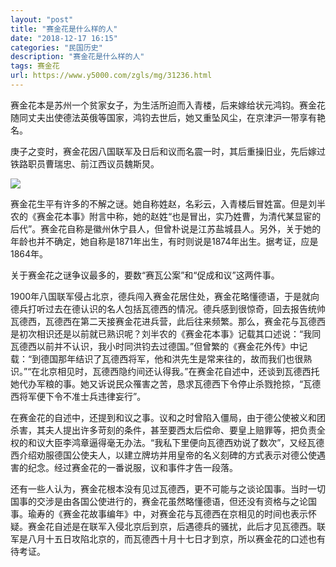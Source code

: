 ```yaml
---
layout: "post"
title: "赛金花是什么样的人"
date: "2018-12-17 16:15"
categories: "民国历史"
description: "赛金花是什么样的人"
tags: 赛金花
url: https://www.y5000.com/zgls/mg/31236.html
---
```






赛金花本是苏州一个贫家女子，为生活所迫而入青楼，后来嫁给状元鸿钧。赛金花随同丈夫出使德法英俄等国家，鸿钧去世后，她又重坠风尘，在京津沪一带享有艳名。

庚子之变时，赛金花因八国联军及日后和议而名震一时，其后重操旧业，先后嫁过铁路职员曹瑞忠、前江西议员魏斯炅。

![](https://img.y5000.com/uploads/allimg/180703/8-1PF31GR9538.jpg)

赛金花生平有许多的不解之谜。她自称姓赵，名彩云，入青楼后冒姓富。但是刘半农的《赛金花本事》附言中称，她的赵姓“也是冒出，实乃姓曹，为清代某显宦的后代”。赛金花自称是徽州休宁县人，但曾朴说是江苏盐城县人。另外，关于她的年龄也并不确定，她自称是1871年出生，有时则说是1874年出生。据考证，应是1864年。

关于赛金花之谜争议最多的，要数“赛瓦公案”和“促成和议”这两件事。

1900年八国联军侵占北京，德兵闯入赛金花居住处，赛金花略懂德语，于是就向德兵打听过去在德认识的名人包括瓦德西的情况。德兵感到很惊奇，回去报告统帅瓦德西，瓦德西在第二天接赛金花进兵营，此后往来频繁。那么，赛金花与瓦德西是初次相识还是以前就已熟识呢？刘半农的《赛金花本事》记载其口述说：“我同瓦德西以前并不认识，我小时同洪钧去过德国。”但曾繁的《赛金花外传》中记载：“到德国那年结识了瓦德西将军，他和洪先生是常来往的，故而我们也很熟识。”“在北京相见时，瓦德西隐约间还认得我。”在赛金花自述中，还谈到瓦德西托她代办军粮的事。她又诉说民众罹害之苦，恳求瓦德西下令停止杀戮抢掠，“瓦德西将军便下令不准士兵违律妄行”。

在赛金花的自述中，还提到和议之事。议和之时曾陷入僵局，由于德公使被义和团杀害，其夫人提出许多苛刻的条件，甚至要西太后偿命、要皇上赔罪等，把负责全权的和议大臣李鸿章逼得毫无办法。“我私下里便向瓦德西劝说了数次”，又经瓦德西介绍劝服德国公使夫人，以建立牌坊并用皇帝的名义刻碑的方式表示对德公使遇害的纪念。经过赛金花的一番说服，议和事件才告一段落。

还有一些人认为，赛金花根本没有见过瓦德西，更不可能与之谈论国事。当时一切国事的交涉是由各国公使进行的，赛金花虽然略懂德语，但还没有资格与之论国事。瑜寿的《赛金花故事编年》中，对赛金花与瓦德西在京相见的时间也表示怀疑。赛金花自述是在联军入侵北京后到京，后遇德兵的骚扰，此后才见瓦德西。联军是八月十五日攻陷北京的，而瓦德西十月十七日才到京，所以赛金花的口述也有待考证。

